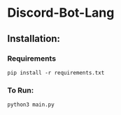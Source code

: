 # Discord-Bot-Lang

## Installation:
### Requirements
```pip install -r requirements.txt```
### To Run:
```python3 main.py```
